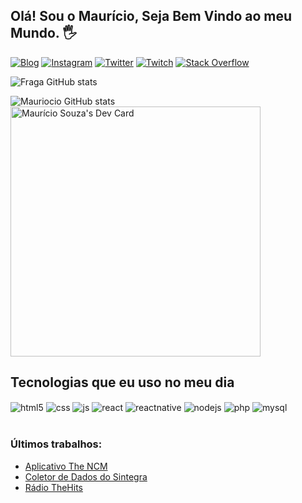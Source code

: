 ## Olá! Sou o Maurício, Seja Bem Vindo ao meu Mundo. 🖐️

[![Blog](https://img.shields.io/website?label=mauriciosouza.com.br&style=for-the-badge&url=https://mauriciosouza.com.br/)](https://mauriciosouza.com.br)
[![Instagram](https://img.shields.io/badge/Instagram-E4405F?style=for-the-badge&logo=instagram&logoColor=white)](https://www.instagram.com/_mauriciosouza/)
[![Twitter](https://img.shields.io/badge/Twitter-1DA1F2?style=for-the-badge&logo=twitter&logoColor=white)](https://twitter.com/mauricinsouza)
[![Twitch](https://img.shields.io/badge/Twitch-9146FF?style=for-the-badge&logo=twitch&logoColor=white)](https://www.twitch.tv/mauriicin/)
[![Stack Overflow](https://img.shields.io/badge/stackoverflow-916FF?style=for-the-badge&logo=stackoverflow&logoColor=white)](https://stackoverflow.com/users/11777214/maur%c3%adcio-souza)

![Fraga GitHub stats](https://github-readme-stats.vercel.app/api?username=mssoliveira&show_icons=true&theme=dracula&count_private=true)

![Mauriocio GitHub stats](https://github-readme-stats.vercel.app/api?username=mssoliveira&theme=dark&show_icons=true)
<a href="https://app.daily.dev/mssoliveira"><img src="https://api.daily.dev/devcards/4627a8b983af4c149cd717d913ea721a.png?r=lm5" width="400" alt="Maurício Souza's Dev Card"/></a>


## Tecnologias que eu uso no meu dia

<div style="display: inline_block">
  <img align="center" alt="html5" src="https://img.shields.io/badge/HTML5-E34F26?style=for-the-badge&logo=html5&logoColor=white" />
  <img align="center" alt="css" src="https://img.shields.io/badge/CSS3-1572B6?style=for-the-badge&logo=css3&logoColor=white" />
  <img align="center" alt="js" src="https://img.shields.io/badge/JavaScript-F7DF1E?style=for-the-badge&logo=javascript&logoColor=black" />
  <img align="center" alt="react" src="https://img.shields.io/badge/React-20232A?style=for-the-badge&logo=react&logoColor=61DAFB" />
  <img align="center" alt="reactnative" src="https://img.shields.io/badge/React_Native-20232A?style=for-the-badge&logo=react&logoColor=61DAFB" />
  <img align="center" alt="nodejs" src="https://img.shields.io/badge/Node.js-43853D?style=for-the-badge&logo=node.js&logoColor=white" />
  <img align="center" alt="php" src="https://img.shields.io/badge/PHP-777BB4?style=for-the-badge&logo=php&logoColor=white" />
  <img align="center" alt="mysql" src="https://img.shields.io/badge/MySQL-00000F?style=for-the-badge&logo=mysql&logoColor=white" />
</div><br/>

### Últimos trabalhos:
- [Aplicativo The NCM](https://play.google.com/store/apps/details?id=com.mauriciosouza.thencm&hl=pt_BR&gl=US)<br/>
- [Coletor de Dados do Sintegra](https://github.com/mauriicin/raspagem-de-dados-sintegra)<br/>
- [Rádio TheHits](https://github.com/mauriicin/Radio-The-Hits)<br/>
